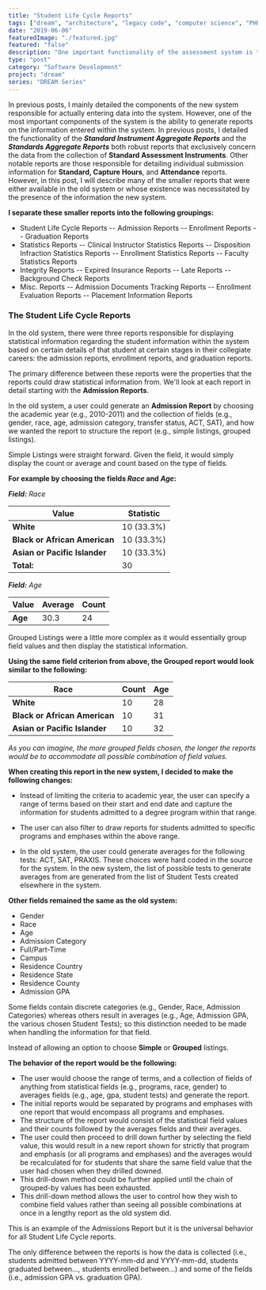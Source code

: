 ```yaml
---
title: "Student Life Cycle Reports"
tags: ["dream", "architecture", "legacy code", "computer science", "PHP", "MySQL", "jQuery", "LAMP"]
date: "2019-06-06"
featuredImage: "./featured.jpg"
featured: "false"
description: "One important functionality of the assessment system is the ability to generate statistical reports for students in each phase of their academic careers such as Admission, Enrollment, and Graduation."
type: "post"
category: "Software Development"
project: "dream"
series: "DREAM Series"
---
```


In previous posts, I mainly detailed the components of the new system responsible for actually entering data into the system. However, one of the most important components of the system is the ability to generate reports on the information entered within the system. In previous posts, I detailed the functionality of the ***Standard Instrument Aggregate Reports*** and the ***Standards Aggregate Reports*** both robust reports that exclusively concern the data from the collection of **Standard Assessment Instruments**. Other notable reports are those responsible for detailing individual submission information for **Standard, Capture Hours**, and **Attendance** reports. However, in this post, I will describe many of the smaller reports that were either available in the old system or whose existence was necessitated by the presence of the information the new system.

**I separate these smaller reports into the following groupings:**

- Student Life Cycle Reports
	-- Admission Reports
	-- Enrollment Reports
	-- Graduation Reports
- Statistics Reports
--  Clinical Instructor Statistics Reports
-- Disposition Infraction Statistics Reports
-- Enrollment Statistics Reports
-- Faculty Statistics Reports
- Integrity Reports
-- Expired Insurance Reports
-- Late Reports
-- Background Check Reports
 - Misc. Reports
 -- Admission Documents Tracking Reports
 -- Enrollment Evaluation Reports
 -- Placement Information Reports 

### The Student Life Cycle Reports 

In the old system, there were three reports responsible for displaying statistical information regarding the student information within the system based on certain details of that student at certain stages in their collegiate careers: the admission reports, enrollment reports, and graduation reports.

The primary difference between these reports were the properties that the reports could draw statistical information from. We'll look at each report in detail starting with the **Admission Reports**.

In the old system, a user could generate an **Admission Report** by choosing the academic year (e.g., 2010-2011) and the collection of fields (e.g., gender, race, age, admission category, transfer status, ACT, SAT), and how we wanted the report to structure the report (e.g., simple listings, grouped listings).

Simple Listings were straight forward. Given the field, it would simply display the count or average and count based on the type of fields.

**For example by choosing the fields *Race* and *Age*:**

***Field:** Race*

| Value | Statistic |
|--|--|
| **White** | 10 (33.3%) |
| **Black or African American** | 10 (33.3%) |
| **Asian or Pacific Islander** | 10 (33.3%) |
| **Total:** | 30 |

***Field:** Age*

| Value | Average | Count |
|--|--|--|
| **Age** | 30.3 | 24 |

Grouped Listings were a little more complex as it would essentially group field values and then display the statistical information. 

**Using the same field criterion from above, the Grouped report would look similar to the following:**

| Race | Count | Age |
| -- | -- | -- |
| **White** | 10 | 28 |
| **Black or African American** | 10 | 31 |
| **Asian or Pacific Islander** | 10 | 32 |

*As you can imagine, the more grouped fields chosen, the longer the reports would be to accommodate all possible combination of field values.*

**When creating this report in the new system, I decided to make the following changes:** 

- Instead of limiting the criteria to academic year, the user can specify a range of terms based on their start and end date and capture the information for students admitted to a degree program within that range.

- The user can also filter to draw reports for students admitted to specific programs and emphases within the above range.

- In the old system, the user could generate averages for the following tests: ACT, SAT, PRAXIS. These choices were hard coded in the source for the system. In the new system, the list of possible tests to generate averages from are generated from the list of Student Tests created elsewhere in the system.

**Other fields remained the same as the old system:**
- Gender
- Race
- Age
- Admission Category
- Full/Part-Time
- Campus
- Residence Country
- Residence State
- Residence County
- Admission GPA

Some fields contain discrete categories (e.g., Gender, Race, Admission Categories) whereas others result in averages (e.g., Age, Admission GPA, the various chosen Student Tests); so this distinction needed to be made when handling the information for that field.

Instead of allowing an option to choose **Simple** or **Grouped** listings. 

**The behavior of the report would be the following:**

- The user would choose the range of terms, and a collection of fields of anything from statistical fields (e.g., programs, race, gender) to averages fields (e.g., age, gpa, student tests) and generate the report.
- The initial reports would be separated by programs and emphases with one report that would encompass all programs and emphases.
- The structure of the report would consist of the statistical field values and their counts followed by the averages fields and their averages.
- The user could then proceed to drill down further by selecting the field value, this would result in a new report shown for strictly that program and emphasis (or all programs and emphases) and the averages would be recalculated for for students that share the same field value that the user had chosen when they drilled downed.
- This drill-down method could be further applied until the chain of grouped-by values has been exhausted.
- This drill-down method allows the user to control how they wish to combine field values rather than seeing all possible combinations at once in a lengthy report as the old system did.

This is an example of the Admissions Report but it is the universal behavior for all Student Life Cycle reports. 

The only difference between the reports is how the data is collected (i.e., students admitted between YYYY-mm-dd and YYYY-mm-dd, students graduated between..., students enrolled between...) and some of the fields (i.e., admission GPA vs. graduation GPA).





